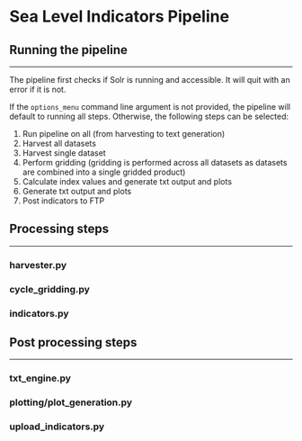 # Sea Level Indicators Pipeline

## Running the pipeline
___
The pipeline first checks if Solr is running and accessible. It will quit with an
error if it is not.

If the `options_menu` command line argument is not provided, the pipeline will default
to running all steps. Otherwise, the following steps can be selected:
1. Run pipeline on all (from harvesting to text generation)
2. Harvest all datasets
3. Harvest single dataset
4. Perform gridding (gridding is performed across all datasets as datasets are combined into a single gridded product)
5. Calculate index values and generate txt output and plots
6. Generate txt output and plots
7. Post indicators to FTP

## Processing steps
___

### harvester.py

### cycle_gridding.py

### indicators.py

## Post processing steps
___

### txt_engine.py

### plotting/plot_generation.py

### upload_indicators.py